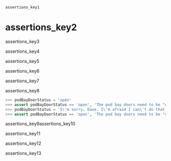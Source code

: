 ```ngMeta
assertions_key1
```
# assertions_key2
assertions_key3

assertions_key4

assertions_key5

assertions_key6

assertions_key7

assertions_key8

```python
>>> podBayDoorStatus = 'open'
>>> assert podBayDoorStatus == 'open', 'The pod bay doors need to be "open".'
>>> podBayDoorStatus = 'I\'m sorry, Dave. I\'m afraid I can\'t do that.'
>>> assert podBayDoorStatus == 'open', 'The pod bay doors need to be "open".'
```
assertions_key9assertions_key10

assertions_key11

assertions_key12

assertions_key13